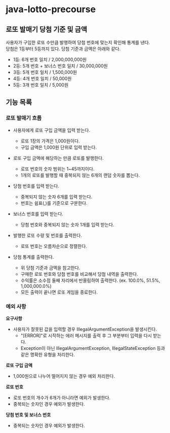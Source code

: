 # java-lotto-precourse

## 로또 발매기 당첨 기준 및 금액
사용자가 구입한 로또 수만큼 발행하여 당첨 번호에 맞는지 확인해 통계를 낸다. <br>
당첨은 1등부터 5등까지 있다. 당첨 기준과 금액은 아래와 같다.

- 1등: 6개 번호 일치 / 2,000,000,000원
- 2등: 5개 번호 + 보너스 번호 일치 / 30,000,000원
- 3등: 5개 번호 일치 / 1,500,000원
- 4등: 4개 번호 일치 / 50,000원
- 5등: 3개 번호 일치 / 5,000원

## 기능 목록

### 로또 발매기 흐름
- 사용자에게 로또 구입 금액을 입력 받는다.
  - 로또 1장의 가격은 1,000원이다.
  - 구입 금액은 1,000원 단위로 입력 받는다.


- 로또 구입 금액에 해당하는 만큼 로또를 발행한다.
  - 로또 번호의 숫자 범위는 1~45까지이다.
  - 1개의 로또를 발행할 때 중복되지 않는 6개의 랜덤 숫자를 뽑는다.


- 당첨 번호를 입력 받는다.
  - 중복되지 않는 숫자 6개를 입력 받는다.
  - 번호는 쉼표(,)를 기준으로 구분한다.


- 보너스 번호를 입력 받는다.
  - 당첨 번호와 중복되지 않는 숫자 1개를 입력 받는다.


- 발행한 로또 수량 및 번호를 출력한다.
  - 로또 번호는 오름차순으로 정렬한다.


- 당첨 통계를 출력한다.
  - 위 당첨 기준과 금액을 참고한다.
  - 구매한 로또 번호와 당첨 번호를 비교해서 당첨 내역을 출력한다.
  - 수익률은 소수점 둘째 자리에서 반올림하여 출력한다. (ex. 100.0%, 51.5%, 1,000,000.0%)
  - 모든 출력이 끝나면 로또 게임을 종료한다.

### 예외 사항

**요구사항**

- 사용자가 잘못된 값을 입력할 경우 IllegalArgumentException을 발생시킨다.
  - "[ERROR]"로 시작하는 에러 메시지를 출력 후 그 부분부터 입력을 다시 받는다.
  - Exception이 아닌 IllegalArgumentException, IllegalStateException 등과 같은 명확한 유형을 처리한다.

**로또 구입 금액**
- 1,000원으로 나누어 떨어지지 않는 경우 예외 처리한다.

**로또 번호**
- 로또 번호의 개수가 6개가 아니라면 예외가 발생한다.
- 중복되는 숫자인 경우 예외가 발생한다.

**당첨 번호 및 보너스 번호**
- 중복되는 숫자인 경우 예외가 발생한다.